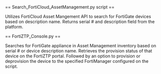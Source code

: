 == Search_FortiCloud_AssetManagement.py script == 

Utilizes FortiCloud Asset Mangement API to search for FortiGate devices based on description name.
Returns serial # and description field from the platform.


== FortiZTP_Console.py ==

Searches for FortiGate appliance in Asset Management inventory based on serial # or device description name.
Retrieves the provision status of that device on the FortiZTP portal.
Followed by an option to provision or deprovision the device to the specified FortiManager configured on the script.
